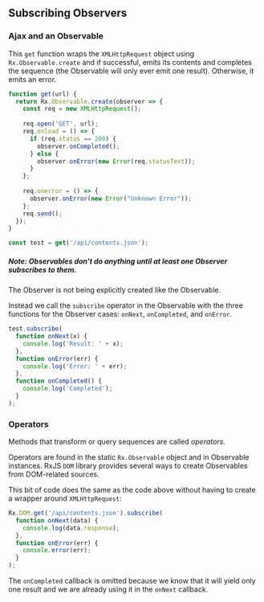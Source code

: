 ## Subscribing Observers

### Ajax and an Observable

This `get` function wraps the `XMLHttpRequest` object using `Rx.Observable.create` and if successful, emits its contents and completes the sequence (the Observable will only ever emit one result). Otherwise, it emits an error.

```javascript
function get(url) {
  return Rx.Observable.create(observer => {
    const req = new XMLHttpRequest(); 
    
    req.open('GET', url);
    req.onload = () => { 
      if (req.status == 200) {
        observer.onCompleted();
      } else {
        observer.onError(new Error(req.statusText)); 
      }
    };
    
    req.onerror = () => {
      observer.onError(new Error("Unknown Error"));
    };
    req.send();
  });
}

const test = get('/api/contents.json');
```
##### Note: Observables don’t do anything until at least one Observer subscribes to them.

The Observer is not being explicitly created like the Observable.

Instead we call the `subscribe` operator in the Observable with the three functions for the Observer cases: `onNext`, `onCompleted`, and `onError`.

```javascript
test.subscribe(
  function onNext(x) { 
    console.log('Result: ' + x); 
  }, 
  function onError(err) { 
    console.log('Error: ' + err); 
  }, 
  function onCompleted() { 
    console.log('Completed'); 
  }
);
```

### Operators

Methods that transform or query sequences are called *operators*.

Operators are found in the static `Rx.Observable` object and in Observable instances. RxJS `DOM` library provides several ways to create Observables from DOM-related sources.

This bit of code does the same as the code above without having to create a wrapper around `XMLHttpRequest`:

```javascript
Rx.DOM.get('/api/contents.json').subscribe(
  function onNext(data) { 
    console.log(data.response); 
  }, 
  function onError(err) { 
    console.error(err); 
  }
);
```

The `onCompleted` callback is omitted because we know that it will yield only one result and we are already using it in the `onNext` callback.